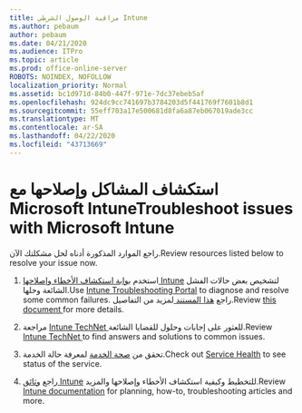 ```yaml
---
title: مراقبة الوصول الشرطي Intune
ms.author: pebaum
author: pebaum
ms.date: 04/21/2020
ms.audience: ITPro
ms.topic: article
ms.prod: office-online-server
ROBOTS: NOINDEX, NOFOLLOW
localization_priority: Normal
ms.assetid: bc1d971d-84b0-447f-971e-7dc37ebeb5af
ms.openlocfilehash: 924dc9cc741697b3784203d5f441769f7601b8d1
ms.sourcegitcommit: 55eff703a17e500681d8fa6a87eb067019ade3cc
ms.translationtype: MT
ms.contentlocale: ar-SA
ms.lasthandoff: 04/22/2020
ms.locfileid: "43713669"
---
```

# <a name="troubleshoot-issues-with-microsoft-intune"></a><span data-ttu-id="21d05-102">استكشاف المشاكل وإصلاحها مع Microsoft Intune</span><span class="sxs-lookup"><span data-stu-id="21d05-102">Troubleshoot issues with Microsoft Intune</span></span>

<span data-ttu-id="21d05-103">راجع الموارد المذكورة أدناه لحل مشكلتك الآن.</span><span class="sxs-lookup"><span data-stu-id="21d05-103">Review resources listed below to resolve your issue now.</span></span>
  
1. <span data-ttu-id="21d05-104">استخدم [بوابة استكشاف الأخطاء وإصلاحها Intune](https://devicemanagement.microsoft.com/#blade/Microsoft_Intune_DeviceSettings/TroubleshootBlade) لتشخيص بعض حالات الفشل الشائعة وحلها.</span><span class="sxs-lookup"><span data-stu-id="21d05-104">Use [Intune Troubleshooting Portal](https://devicemanagement.microsoft.com/#blade/Microsoft_Intune_DeviceSettings/TroubleshootBlade) to diagnose and resolve some common failures.</span></span> <span data-ttu-id="21d05-105">راجع [هذا المستند ](https://docs.microsoft.com/intune/help-desk-operators)لمزيد من التفاصيل.</span><span class="sxs-lookup"><span data-stu-id="21d05-105">Review [this document ](https://docs.microsoft.com/intune/help-desk-operators)for more details.</span></span>
    
2. <span data-ttu-id="21d05-106">مراجعة [Intune TechNet ](https://social.technet.microsoft.com/forums/home?forum=microsoftintuneprod)للعثور على إجابات وحلول للقضايا الشائعة.</span><span class="sxs-lookup"><span data-stu-id="21d05-106">Review [Intune TechNet ](https://social.technet.microsoft.com/forums/home?forum=microsoftintuneprod)to find answers and solutions to common issues.</span></span>
    
3. <span data-ttu-id="21d05-107">تحقق من [صحة الخدمة](https://portal.office.com/AdminPortal/Home#/servicehealth) لمعرفة حالة الخدمة.</span><span class="sxs-lookup"><span data-stu-id="21d05-107">Check out [Service Health](https://portal.office.com/AdminPortal/Home#/servicehealth) to see status of the service.</span></span> 
    
4. <span data-ttu-id="21d05-108">راجع [وثائق Intune](https://docs.microsoft.com/intune/) للتخطيط وكيفية استكشاف الأخطاء وإصلاحها والمزيد.</span><span class="sxs-lookup"><span data-stu-id="21d05-108">Review [Intune documentation](https://docs.microsoft.com/intune/) for planning, how-to, troubleshooting articles and more.</span></span> 
    

